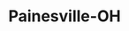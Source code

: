 ---
title: Painesville-OH
slug: painesville-oh
f_state:
- cms/state/ohio.md
f_locations:
- cms/payday-loan/cashland-9267.md
- cms/payday-loan/cashland-9268.md
- cms/payday-loan/cashland-9318.md
- cms/payday-loan/checksmart-14761.md
- cms/payday-loan/checksmart-14800.md
- cms/payday-loan/express-cash-advance-16904.md
- cms/payday-loan/financial-exchange-company-18049.md
- cms/payday-loan/money-mart-21461.md
- cms/payday-loan/payday-cash-advance-23790.md
- cms/payday-loan/payday-cash-advance-23800.md
- cms/payday-loan/payroll-advance-24238.md
updated-on: '2024-05-30T13:41:28.615Z'
created-on: '2024-05-30T13:41:28.615Z'
published-on: '2024-05-30T13:54:32.469Z'
f_city: Painesville
layout: '[city].html'
tags: city
---